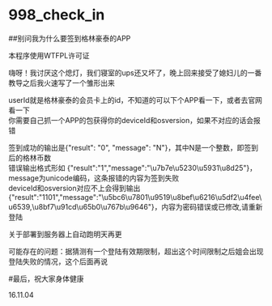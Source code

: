 # 998_check_in
##别问我为什么要签到格林豪泰的APP

本程序使用WTFPL许可证

嗨呀！我讨厌这个熄灯，我们寝室的ups还又坏了，晚上回来接受了媳妇儿的一番教导之后我火速写了一个雏形出来

userId就是格林豪泰的会员卡上的id，不知道的可以下个APP看一下，或者去官网看一下   
你需要自己抓一个APP的包获得你的deviceId和osversion，如果不对应的话会报错

签到成功的输出是{"result": "0", "message": "N"}，其中N是一个整数，即签到后的格林币数   
错误输出格式形如 {"result":"1","message":"\u7b7e\u5230\u5931\u8d25"}，message为unicode编码，这条报错的内容为签到失败   
deviceId和osversion对应不上会得到输出{"result":"1101","message":"\u5bc6\u7801\u9519\u8bef\u6216\u5df2\u4fee\u6539,\u8bf7\u91cd\u65b0\u767b\u9646"}，内容为密码错误或已修改,请重新登陆

关于部署到服务器上自动跑明天再更

可能存在的问题：据猜测有一个登陆有效期限制，超出这个时间限制之后姐会出现登陆失败的情况，这个后面再说

#最后，祝大家身体健康

16.11.04
